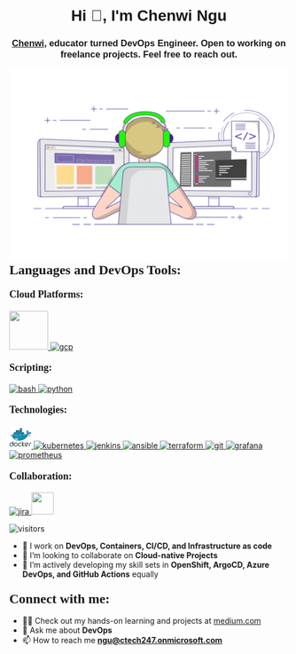<!-- Header Section -->
<h1 align="center"><font face="Arial">Hi 👋, I'm Chenwi Ngu </font></h1>
<h3 align="center"><font face="Arial"><a href="https://www.linkedin.com/in/chenwingu/" target="_blank" rel="noreferrer">Chenwi</a>, educator turned DevOps Engineer. Open to working on freelance projects. Feel free to reach out.</font></h3>

<!-- GIF -->
<img align="right" height="350" width="550" src="https://raw.githubusercontent.com/mikonoid/mikonoid/main/images/gifs/coder3.gif" />

<!-- Languages and Tools Section -->
<h3 align="left"><font size="+2" face="Verdana">Languages and DevOps Tools:</font></h3>

<!-- Cloud Section -->
<h4><font size="+1" face="Tahoma">Cloud Platforms:</font></h4>
<p align="left">
<a href="[https://aws.amazon.com](https://aws.amazon.com/)" target="_blank" rel="noreferrer">
<img src="https://www.vectorlogo.zone/logos/amazon_aws/amazon_aws-ar21.svg" width="70" height="70"/>
</a>
<a href="[https://cloud.google.com](https://cloud.google.com/)" target="_blank" rel="noreferrer">
<img src="https://www.vectorlogo.zone/logos/google_cloud/google_cloud-icon.svg" alt="gcp" width="70" height="70"/>
</a>
<!-- Add more cloud-related tools here -->
</p>

<!-- Scripting Section -->
<h4><font size="+1" face="Tahoma">Scripting:</font></h4>
<p align="left">
<a href="https://www.gnu.org/software/bash/" target="_blank" rel="noreferrer">
<img src="https://www.vectorlogo.zone/logos/gnu_bash/gnu_bash-icon.svg" alt="bash" width="90" height="90"/>
</a>
<a href="[https://www.python.org](https://www.python.org/)" target="_blank" rel="noreferrer">
<img src="https://i.giphy.com/media/KAq5w47R9rmTuvWOWa/giphy.webp" alt="python" width="90" height="90"/>
</a>
</p>

<!-- Technologies Section -->
<h4><font size="+1" face="Tahoma">Technologies:</font></h4>
<p align="left">
<a href="https://www.docker.com/" target="_blank" rel="noreferrer">
<img src="https://raw.githubusercontent.com/devicons/devicon/master/icons/docker/docker-original-wordmark.svg" alt="docker" width="40" height="40"/>
</a>
<a href="https://kubernetes.io/" target="_blank" rel="noreferrer">
<img src="https://upload.wikimedia.org/wikipedia/commons/thumb/3/39/Kubernetes_logo_without_workmark.svg/2109px-Kubernetes_logo_without_workmark.svg.png" alt="kubernetes" width="40" height="40"/>
</a>
<a href="https://www.jenkins.io" target="_blank" rel="noreferrer"> 
<img src="https://www.vectorlogo.zone/logos/jenkins/jenkins-icon.svg" alt="jenkins" width="40" height="40"/> 
</a>
<a href="https://ansible.com" target="_blank" rel="noreferrer"> 
<img src="https://www.vectorlogo.zone/logos/ansible/ansible-icon.svg" alt="ansible" width="40" height="40"/> 
</a>
<a href="https://terraform.io" target="_blank" rel="noreferrer">
<img src="https://www.vectorlogo.zone/logos/terraformio/terraformio-ar21.svg" alt="terraform" width="55" height="55"/>
</a>
<a href="https://git-scm.com/" target="_blank" rel="noreferrer"> 
<img src="https://www.vectorlogo.zone/logos/git-scm/git-scm-icon.svg" alt="git" width="40" height="40"/> 
</a>
<a href="https://grafana.com" target="_blank" rel="noreferrer"> 
<img src="https://www.vectorlogo.zone/logos/grafana/grafana-icon.svg" alt="grafana" width="40" height="40"/> 
</a>
<a href="https://prometheus.io" target="_blank" rel="noreferrer"> 
<img src="https://www.vectorlogo.zone/logos/prometheusio/prometheusio-icon.svg" alt="prometheus" width="40" height="40"/> 
</a>

<!-- Documentation Section -->
<h4><font size="+1" face="Tahoma">Collaboration:</font></h4>
<p align="left">
<a href="https://altassian.com" target="_blank" rel="noreferrer"> 
<img src="https://www.vectorlogo.zone/logos/atlassian_jira/atlassian_jira-icon.svg" alt="jira" width="40" height="40"/> 
</a>
<a href="https://altassian.com" target="_blank" rel="noreferrer"> 
<img src="https://github.com/Chenwingu/code_base/raw/master/confluence-svgrepo-com.svg" width="40" height="40"/> 
</a>

<!-- Stats and GitHub activity -->
![visitors](https://vbr.wocr.tk/badge?page_id=Chenwingu.Chenwingu&color=00cf00)

- 🔭 I work on **DevOps, Containers, CI/CD, and Infrastructure as code**
- 👯 I’m looking to collaborate on **Cloud-native Projects**
- 🌱 I’m actively developing my skill sets in **OpenShift, ArgoCD, Azure DevOps, and GitHub Actions** equally

<!-- Contact Section -->
<h3 align="left"><font size="+2" face="Verdana">Connect with me:</font></h3>
<p align="left">
</p>

- 👨‍💻 Check out my hands-on learning and projects at [medium.com](https://medium.com/@chenwingu)
- 💬 Ask me about **DevOps**
- 📫 How to reach me **[ngu@ctech247.onmicrosoft.com](mailto:ngu@ctech247.onmicrosoft.com)**
